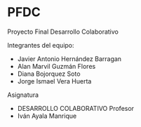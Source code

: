 # PFDC
Proyecto Final Desarrollo Colaborativo

Integrantes del equipo: 
- Javier Antonio Hernández Barragan
- Alan Marvil Guzmán Flores 
- Diana Bojorquez Soto
- Jorge Ismael Vera Huerta

Asignatura
- DESARROLLO COLABORATIVO
Profesor
- Iván Ayala Manrique
